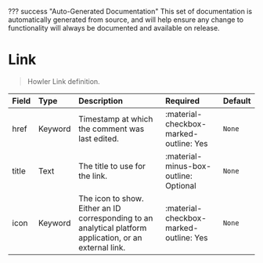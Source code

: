 ??? success "Auto-Generated Documentation"
    This set of documentation is automatically generated from source, and will help ensure any change to functionality will always be documented and available on release.

# Link

> Howler Link definition.

| Field | Type | Description | Required | Default |
| :--- | :--- | :--- | :--- | :--- |
| href | Keyword | Timestamp at which the comment was last edited. | :material-checkbox-marked-outline: Yes | `None` |
| title | Text | The title to use for the link. | :material-minus-box-outline: Optional | `None` |
| icon | Keyword | The icon to show. Either an ID corresponding to an analytical platform application, or an external link. | :material-checkbox-marked-outline: Yes | `None` |